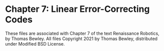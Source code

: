 # Chapter 7: Linear Error-Correcting Codes
These files are associated with Chapter 7 of the text Renaissance Robotics, by Thomas Bewley.
All files Copyright 2021 by Thomas Bewley, distributed under Modified BSD License.
